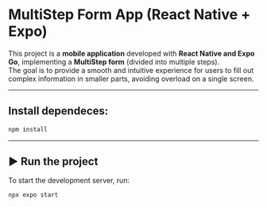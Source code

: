 # MultiStep Form App (React Native + Expo)  

This project is a **mobile application** developed with **React Native and Expo Go**, implementing a **MultiStep form** (divided into multiple steps).  
The goal is to provide a smooth and intuitive experience for users to fill out complex information in smaller parts, avoiding overload on a single screen.  

---

## Install dependeces:

```bash
npm install
```

---

## ▶ Run the project
To start the development server, run:

```bash
npx expo start
```
